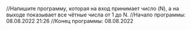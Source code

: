 //Напишите программу, которая на вход принимает число (N), а на выходе показывает все чётные числа от 1 до N.
//Начало программы: 08.08.2022 21:26
//Конец программы: 08.08.2022 